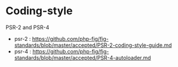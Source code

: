 # Coding-style
PSR-2 and PSR-4

- psr-2 : https://github.com/php-fig/fig-standards/blob/master/accepted/PSR-2-coding-style-guide.md
- psr-4 : https://github.com/php-fig/fig-standards/blob/master/accepted/PSR-4-autoloader.md
